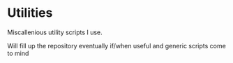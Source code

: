 # Utilities


Miscallenious utility scripts I use.

Will fill up the repository eventually if/when useful and generic scripts come to mind